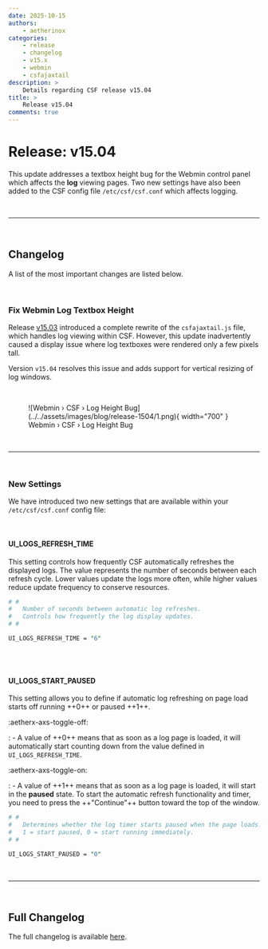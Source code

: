 ```yaml
---
date: 2025-10-15
authors:
    - aetherinox
categories:
    - release
    - changelog
    - v15.x
    - webmin
    - csfajaxtail
description: >
    Details regarding CSF release v15.04
title: >
    Release v15.04
comments: true
---
```


# Release: v15.04

This update addresses a textbox height bug for the Webmin control panel which affects the **log** viewing pages. Two new settings have also been added to the CSF config file `/etc/csf/csf.conf` which affects logging.

<!-- more -->

<br />

---

<br />

## Changelog

A list of the most important changes are listed below.

<br />

### Fix Webmin Log Textbox Height

Release [v15.03](https://docs.configserver.shop/blog/2025/release-v1503/) introduced a complete rewrite of the `csfajaxtail.js` file, which handles log viewing within CSF. However, this update inadvertently caused a display issue where log textboxes were rendered only a few pixels tall.

Version `v15.04` resolves this issue and adds support for vertical resizing of log windows.

<br />

<figure markdown="span">
    ![Webmin › CSF › Log Height Bug](../../assets/images/blog/release-1504/1.png){ width="700" }
    <figcaption>Webmin › CSF › Log Height Bug</figcaption>
</figure>

<br />

---

<br />

### New Settings

We have introduced two new settings that are available within your `/etc/csf/csf.conf` config file:

<br />

#### UI_LOGS_REFRESH_TIME

This setting controls how frequently CSF automatically refreshes the displayed logs. The value represents the number of seconds between each refresh cycle. Lower values update the logs more often, while higher values reduce update frequency to conserve resources.

``` perl
# #
#   Number of seconds between automatic log refreshes.
#   Controls how frequently the log display updates.
# #

UI_LOGS_REFRESH_TIME = "6"
```

<br />
<br />

#### UI_LOGS_START_PAUSED

This setting allows you to define if automatic log refreshing on page load starts off running ++0++ or paused ++1++.

:aetherx-axs-toggle-off: <!-- md:option UI_LOGS_START_PAUSED = "0" -->

:   - A value of ++0++ means that as soon as a log page is loaded, it will automatically start counting down from the value defined in `UI_LOGS_REFRESH_TIME`.

:aetherx-axs-toggle-on: <!-- md:option UI_LOGS_START_PAUSED = "1" -->

:   - A value of ++1++ means that as soon as a log page is loaded, it will start in the **paused** state. To start the automatic refresh functionality and timer, you  need to press the ++"Continue"++ button toward the top of the window.

``` perl
# #
#   Determines whether the log timer starts paused when the page loads.
#   1 = start paused, 0 = start running immediately.
# #

UI_LOGS_START_PAUSED = "0"
```

<br />

---

<br />

## Full Changelog

The full changelog is available [here](../../about/changelog.md).

<br />
<br />